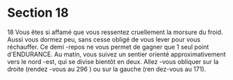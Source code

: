 # Section 18

18
Vous êtes si affamé que vous ressentez cruellement la morsure
du froid. Aussi vous dormez peu, sans cesse obligé de vous lever
pour vous réchauffer. Ce demi -repos ne vous permet de gagner
que 1 seul point  d'ENDURANCE.  Au matin, vous suivez un
sentier orienté approximativement vers le nord -est, qui se divise
bientôt en deux. Allez -vous obliquer sur la droite (rendez -vous
au 296 ) ou sur la gauche (ren dez-vous au 171).